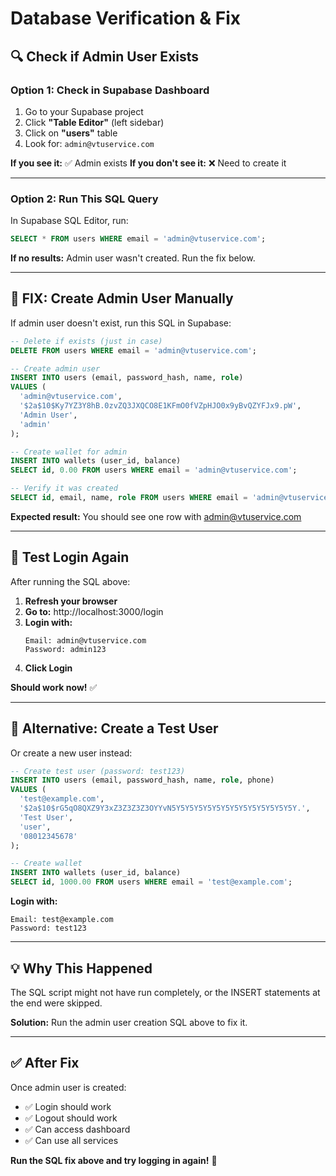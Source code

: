 # Database Verification & Fix

## 🔍 Check if Admin User Exists

### Option 1: Check in Supabase Dashboard

1. Go to your Supabase project
2. Click **"Table Editor"** (left sidebar)
3. Click on **"users"** table
4. Look for: `admin@vtuservice.com`

**If you see it:** ✅ Admin exists
**If you don't see it:** ❌ Need to create it

---

### Option 2: Run This SQL Query

In Supabase SQL Editor, run:

```sql
SELECT * FROM users WHERE email = 'admin@vtuservice.com';
```

**If no results:** Admin user wasn't created. Run the fix below.

---

## 🔧 FIX: Create Admin User Manually

If admin user doesn't exist, run this SQL in Supabase:

```sql
-- Delete if exists (just in case)
DELETE FROM users WHERE email = 'admin@vtuservice.com';

-- Create admin user
INSERT INTO users (email, password_hash, name, role) 
VALUES (
  'admin@vtuservice.com', 
  '$2a$10$Ky7YZ3Y8hB.0zvZQ3JXQCO8E1KFmO0fVZpHJO0x9yBvQZYFJx9.pW',
  'Admin User',
  'admin'
);

-- Create wallet for admin
INSERT INTO wallets (user_id, balance)
SELECT id, 0.00 FROM users WHERE email = 'admin@vtuservice.com';

-- Verify it was created
SELECT id, email, name, role FROM users WHERE email = 'admin@vtuservice.com';
```

**Expected result:**
You should see one row with admin@vtuservice.com

---

## 🧪 Test Login Again

After running the SQL above:

1. **Refresh your browser**
2. **Go to:** http://localhost:3000/login
3. **Login with:**
   ```
   Email: admin@vtuservice.com
   Password: admin123
   ```
4. **Click Login**

**Should work now!** ✅

---

## 🔐 Alternative: Create a Test User

Or create a new user instead:

```sql
-- Create test user (password: test123)
INSERT INTO users (email, password_hash, name, role, phone) 
VALUES (
  'test@example.com', 
  '$2a$10$rG5qO8QXZ9Y3xZ3Z3Z3Z3OYYvN5Y5Y5Y5Y5Y5Y5Y5Y5Y5Y5Y5Y5Y5Y.',
  'Test User',
  'user',
  '08012345678'
);

-- Create wallet
INSERT INTO wallets (user_id, balance)
SELECT id, 1000.00 FROM users WHERE email = 'test@example.com';
```

**Login with:**
```
Email: test@example.com
Password: test123
```

---

## 💡 Why This Happened

The SQL script might not have run completely, or the INSERT statements at the end were skipped.

**Solution:** Run the admin user creation SQL above to fix it.

---

## ✅ After Fix

Once admin user is created:
- ✅ Login should work
- ✅ Logout should work
- ✅ Can access dashboard
- ✅ Can use all services

**Run the SQL fix above and try logging in again!** 🚀

